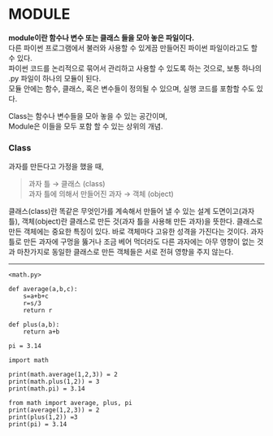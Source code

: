 # MODULE
**module이란 함수나 변수 또는 클래스 들을 모아 놓은 파일이다.**       
다른 파이썬 프로그램에서 불러와 사용할 수 있게끔 만들어진 파이썬 파일이라고도 할 수 있다.    
파이썬 코드를 논리적으로 묶어서 관리하고 사용할 수 있도록 하는 것으로, 보통 하나의 .py 파일이 하나의 모듈이 된다.      
모듈 안에는 함수, 클래스, 혹은 변수들이 정의될 수 있으며, 실행 코드를 포함할 수도 있다. 

Class는 함수나 변수들을 모아 놓을 수 있는 공간이며,       
Module은 이들을 모두 포함 할 수 있는 상위의 개념.


### Class
과자를 만든다고 가정을 했을 때,     
>과자 틀 → 클래스 (class)      
과자 틀에 의해서 만들어진 과자 → 객체 (object)       

클래스(class)란 똑같은 무엇인가를 계속해서 만들어 낼 수 있는 설계 도면이고(과자 틀), 객체(object)란 클래스로 만든 것(과자 틀을 사용해 만든 과자)을 뜻한다. 클래스로 만든 객체에는 중요한 특징이 있다. 바로 객체마다 고유한 성격을 가진다는 것이다. 과자 틀로 만든 과자에 구멍을 뚫거나 조금 베어 먹더라도 다른 과자에는 아무 영향이 없는 것과 마찬가지로 동일한 클래스로 만든 객체들은 서로 전혀 영향을 주지 않는다.

---

```
<math.py>

def average(a,b,c):
    s=a+b+c
    r=s/3
    return r

def plus(a,b):
    return a+b

pi = 3.14
```

```
import math

print(math.average(1,2,3)) = 2
print(math.plus(1,2)) = 3
print(math.pi) = 3.14

from math import average, plus, pi
print(average(1,2,3)) = 2
print(plus(1,2)) =3
print(pi) = 3.14
```
